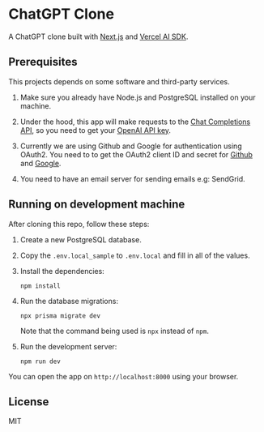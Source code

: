 ChatGPT Clone
=============
A ChatGPT clone built with [Next.js](https://nextjs.org/) and [Vercel AI SDK](https://sdk.vercel.ai/docs). 


## Prerequisites
This projects depends on some software and third-party services.

1.  Make sure you already have Node.js and PostgreSQL installed on your machine.

1.  Under the hood, this app will make requests to the [Chat Completions API](https://platform.openai.com/docs/guides/text-generation/chat-completions-api), so you need to get your [OpenAI API key](https://platform.openai.com/docs/quickstart/step-2-setup-your-api-key).

1.  Currently we are using Github and Google for authentication using OAuth2. You need to to get the OAuth2 client ID and secret for [Github](https://docs.github.com/en/apps/oauth-apps/building-oauth-apps/creating-an-oauth-app) and [Google](https://developers.google.com/identity/protocols/oauth2).

1.  You need to have an email server for sending emails e.g: SendGrid.


## Running on development machine
After cloning this repo, follow these steps:

1.  Create a new PostgreSQL database.

1.  Copy the `.env.local_sample` to `.env.local` and fill in all of the values.

1.  Install the dependencies:

        npm install

1.  Run the database migrations:

        npx prisma migrate dev

    Note that the command being used is `npx` instead of `npm`.

1.  Run the development server:

        npm run dev

You can open the app on `http://localhost:8000` using your browser.


## License
MIT
